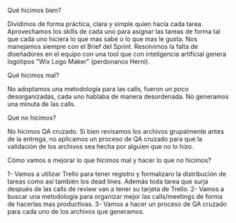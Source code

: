 Qué hicimos bien?

Dividimos de forma práctica, clara y simple quien hacía cada tarea. 
Aprovechamos los skills de cada uno para asignar las tareas de forma tal que cada uno hiciera lo que mas sabe o lo que mas le gusta.
Nos manejamos siempre con el Brief del Sprint.
Resolvimos la falta de diseñadores en el equipo con una tool que con inteligencia artificial genera logotipos "Wix Logo Maker" (perdonanos Herni).

Qué hicimos mal?

No adoptamos una metodología para las calls, fueron un poco desorganizadas, cada uno hablaba de manera desordenada.
No generamos una minuta de las calls.

Qué no hicimos?

No hicimos QA cruzado. Si bien revisamos los archivos grupalmente antes de la entrega, no aplicamos un proceso de QA cruzado para que la validación de los archivos sea hecha por alguien que no lo hizo. 

Cómo vamos a mejorar lo que hicimos mal y hacer lo que no hicimos?

1- Vamos a utilizar Trello para tener registro y formalizaro la distribución de tareas como así también los dead lines. Además toda tarea que surja después de las calls de review van a tener su tarjeta de Trello.
2- Vamos a buscar una metodología para organizar mejor las calls/meetings de forma de hacerlas mas productivas.
3- Vamos a hacer un proceso de QA cruzado para cada uno de los archivos que generamos.